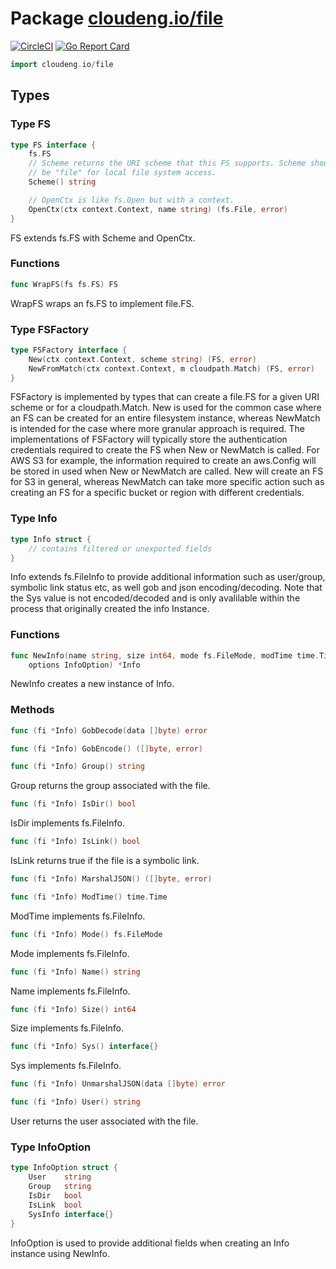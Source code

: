 # Package [cloudeng.io/file](https://pkg.go.dev/cloudeng.io/file?tab=doc)
[![CircleCI](https://circleci.com/gh/cloudengio/go.gotools.svg?style=svg)](https://circleci.com/gh/cloudengio/go.gotools) [![Go Report Card](https://goreportcard.com/badge/cloudeng.io/file)](https://goreportcard.com/report/cloudeng.io/file)

```go
import cloudeng.io/file
```


## Types
### Type FS
```go
type FS interface {
	fs.FS
	// Scheme returns the URI scheme that this FS supports. Scheme should
	// be "file" for local file system access.
	Scheme() string

	// OpenCtx is like fs.Open but with a context.
	OpenCtx(ctx context.Context, name string) (fs.File, error)
}
```
FS extends fs.FS with Scheme and OpenCtx.

### Functions

```go
func WrapFS(fs fs.FS) FS
```
WrapFS wraps an fs.FS to implement file.FS.




### Type FSFactory
```go
type FSFactory interface {
	New(ctx context.Context, scheme string) (FS, error)
	NewFromMatch(ctx context.Context, m cloudpath.Match) (FS, error)
}
```
FSFactory is implemented by types that can create a file.FS for a given
URI scheme or for a cloudpath.Match. New is used for the common case
where an FS can be created for an entire filesystem instance, whereas
NewMatch is intended for the case where more granular approach is required.
The implementations of FSFactory will typically store the authentication
credentials required to create the FS when New or NewMatch is called.
For AWS S3 for example, the information required to create an aws.Config
will be stored in used when New or NewMatch are called. New will create an
FS for S3 in general, whereas NewMatch can take more specific action such as
creating an FS for a specific bucket or region with different credentials.


### Type Info
```go
type Info struct {
	// contains filtered or unexported fields
}
```
Info extends fs.FileInfo to provide additional information such
as user/group, symbolic link status etc, as well gob and json
encoding/decoding. Note that the Sys value is not encoded/decoded and
is only avalilable within the process that originally created the info
Instance.

### Functions

```go
func NewInfo(name string, size int64, mode fs.FileMode, modTime time.Time,
	options InfoOption) *Info
```
NewInfo creates a new instance of Info.



### Methods

```go
func (fi *Info) GobDecode(data []byte) error
```


```go
func (fi *Info) GobEncode() ([]byte, error)
```


```go
func (fi *Info) Group() string
```
Group returns the group associated with the file.


```go
func (fi *Info) IsDir() bool
```
IsDir implements fs.FileInfo.


```go
func (fi *Info) IsLink() bool
```
IsLink returns true if the file is a symbolic link.


```go
func (fi *Info) MarshalJSON() ([]byte, error)
```


```go
func (fi *Info) ModTime() time.Time
```
ModTime implements fs.FileInfo.


```go
func (fi *Info) Mode() fs.FileMode
```
Mode implements fs.FileInfo.


```go
func (fi *Info) Name() string
```
Name implements fs.FileInfo.


```go
func (fi *Info) Size() int64
```
Size implements fs.FileInfo.


```go
func (fi *Info) Sys() interface{}
```
Sys implements fs.FileInfo.


```go
func (fi *Info) UnmarshalJSON(data []byte) error
```


```go
func (fi *Info) User() string
```
User returns the user associated with the file.




### Type InfoOption
```go
type InfoOption struct {
	User    string
	Group   string
	IsDir   bool
	IsLink  bool
	SysInfo interface{}
}
```
InfoOption is used to provide additional fields when creating an Info
instance using NewInfo.





